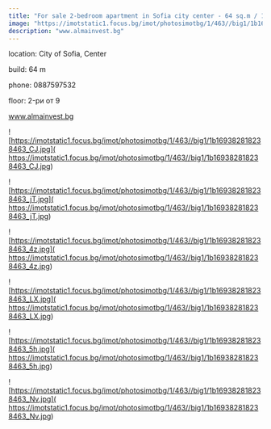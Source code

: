 ```yaml
---
title: "For sale 2-bedroom apartment in Sofia city center - 64 sq.m / 110000 EUR :: imot.bg Ad"
image: "https://imotstatic1.focus.bg/imot/photosimotbg/1/463//big1/1b169382818238463_Ta.jpg"
description: "www.almainvest.bg"
---
```


location: City of Sofia, Center

build: 64 m

phone: 0887597532

floor: 2-ри от 9

www.almainvest.bg


![https://imotstatic1.focus.bg/imot/photosimotbg/1/463//big1/1b169382818238463_CJ.jpg]( https://imotstatic1.focus.bg/imot/photosimotbg/1/463//big1/1b169382818238463_CJ.jpg)


![https://imotstatic1.focus.bg/imot/photosimotbg/1/463//big1/1b169382818238463_jT.jpg]( https://imotstatic1.focus.bg/imot/photosimotbg/1/463//big1/1b169382818238463_jT.jpg)


![https://imotstatic1.focus.bg/imot/photosimotbg/1/463//big1/1b169382818238463_4z.jpg]( https://imotstatic1.focus.bg/imot/photosimotbg/1/463//big1/1b169382818238463_4z.jpg)


![https://imotstatic1.focus.bg/imot/photosimotbg/1/463//big1/1b169382818238463_LX.jpg]( https://imotstatic1.focus.bg/imot/photosimotbg/1/463//big1/1b169382818238463_LX.jpg)


![https://imotstatic1.focus.bg/imot/photosimotbg/1/463//big1/1b169382818238463_5h.jpg]( https://imotstatic1.focus.bg/imot/photosimotbg/1/463//big1/1b169382818238463_5h.jpg)


![https://imotstatic1.focus.bg/imot/photosimotbg/1/463//big1/1b169382818238463_Nv.jpg]( https://imotstatic1.focus.bg/imot/photosimotbg/1/463//big1/1b169382818238463_Nv.jpg)


